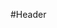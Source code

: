 #Header

<div class="flourish-embed flourish-chart" data-src="visualisation/11663001"><script src="https://public.flourish.studio/resources/embed.js"></script></div>
